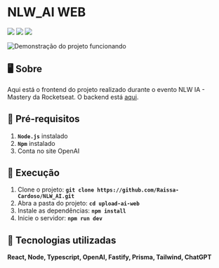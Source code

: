 # NLW_AI WEB
<p>
    <img src="http://img.shields.io/static/v1?label=LICENSE&message=MIT&color=green"/>
    <img src="http://img.shields.io/static/v1?label=VERSION&message=1.0&color=blue"/>
    <img src="http://img.shields.io/static/v1?label=STATUS&message=DEPLOY&color=orange"/>
</p>

<img src="/assets/nlw.jpg" alt="Demonstração do projeto funcionando">

## 🖥️ Sobre

Aqui está o frontend do projeto realizado durante o evento NLW IA - Mastery da Rocketseat. O backend está [aqui](https://github.com/Raissa-Cardoso/NLW_AI/tree/main/upload-ai-api).

## 🚨 Pré-requisitos

1. **`Node.js`** instalado
2. **`Npm`** instalado
3. Conta no site OpenAI

## 🚀 Execução

1. Clone o projeto: **`git clone https://github.com/Raissa-Cardoso/NLW_AI.git`**
3. Abra a pasta do projeto: **`cd upload-ai-web`**
4. Instale as dependências: **`npm install`**
5. Inicie o servidor: **`npm run dev`**

## 🔧 Tecnologias utilizadas

**React, Node, Typescript, OpenAI, Fastify, Prisma, Tailwind, ChatGPT**

